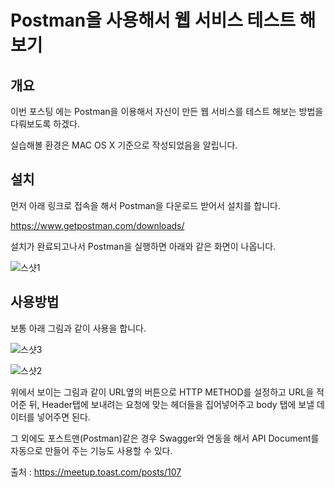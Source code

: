 # Postman을 사용해서 웹 서비스 테스트 해보기



## 개요 

이번 포스팅 에는 Postman을 이용해서 자신이 만든 웹 서비스를 테스트 해보는 방법을 다뤄보도록 하겠다.



실습해볼 환경은 MAC OS X 기준으로 작성되었음을 알립니다.



## 설치



먼저 아래 링크로 접속을 해서 Postman을 다운로드 받어서 설치를 합니다.

https://www.getpostman.com/downloads/



설치가 완료되고나서 Postman을 실행하면 아래와 같은 화면이 나옵니다.

![스샷1](/Users/semtax/Desktop/스샷1.png)



## 사용방법



보통 아래 그림과 같이 사용을 합니다.



![스샷3](/Users/semtax/Desktop/스샷3.png)



![스샷2](/Users/semtax/Desktop/스샷2.png)



위에서 보이는 그림과 같이 URL옆의 버튼으로 HTTP METHOD를 설정하고 URL을 적어준 뒤, Header탭에 보내려는 요청에 맞는 헤더들을 집어넣어주고 body 탭에 보낼 데이터를 넣어주면 된다.



그 외에도 포스트맨(Postman)같은 경우 Swagger와 연동을 해서 API Document를 자동으로 만들어 주는 기능도 사용할 수 있다.



출처 : https://meetup.toast.com/posts/107